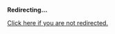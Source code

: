 <!DOCTYPE html>
<html>
<head>
<title>Redirecting...</title>
<link rel="canonical" href="http://mstksg.github.com/inCode/entry/abstracting-over-sequential-random-algorithms-with-free.md"/>
<meta http-equiv="content-type" content="text/html; charset=utf-8" />
<meta http-equiv="refresh" content="0; url=#{destination_path}" />
</head>
<body>
  <p><strong>Redirecting...</strong></p>
  <p><a href='http://mstksg.github.com/inCode/entry/abstracting-over-sequential-random-algorithms-with-free.md'>Click here if you are not redirected.</a></p>
  <script>
    document.location.href = "http://mstksg.github.com/inCode/entry/abstracting-over-sequential-random-algorithms-with-free.md";
  </script>
</body>
</html>
